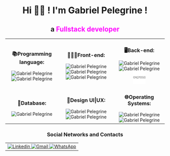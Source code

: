 <div align="center">
   <h1  align="center">Hi 👋🏼 ! I'm Gabriel Pelegrine ! </h1> 
  <h2  align="center">a <span style="color: magenta;">Fullstack developer</span></h2>
</div>
<table align="center">
  <tr>
    <td>
      <div align="center">
        <h3>📚Programming language:</h3>
         <img src="https://res.cloudinary.com/practicaldev/image/fetch/s--NB1H5S1P--/c_limit,f_auto,fl_progressive,q_80,w_192/https://dev-to-uploads.s3.amazonaws.com/uploads/badge/badge_image/140/Typescript_logo_2020.svg.png" alt="Gabriel Pelegrine" width="40" height="40"/>
         <img src="https://res.cloudinary.com/practicaldev/image/fetch/s--fC8GTFme--/c_limit,f_auto,fl_progressive,q_80,w_192/https://dev-to-uploads.s3.amazonaws.com/uploads/badge/badge_image/16/js-badge.png" alt="Gabriel Pelegrine" width="44" height="44"/>
      </div>
    </td>
    <td>
      <div align="center">
        <h3>👨🏻‍🎨Front-end:</h3>
        <img src="https://res.cloudinary.com/practicaldev/image/fetch/s--G5pvxBp3--/c_limit,f_auto,fl_progressive,q_80,w_192/https://dev-to-uploads.s3.amazonaws.com/uploads/badge/badge_image/89/next-js-badge.png" alt="Gabriel Pelegrine" width="40" height="40"/>
        <img src="https://res.cloudinary.com/practicaldev/image/fetch/s--TxWa49eH--/c_limit,f_auto,fl_progressive,q_80,w_192/https://dev-to-uploads.s3.amazonaws.com/uploads/badge/badge_image/26/react-sticker.png" alt="Gabriel Pelegrine" width="40" height="40"/>
        <img src="https://res.cloudinary.com/practicaldev/image/fetch/s--1doNXX_7--/c_limit,f_auto,fl_progressive,q_80,w_192/https://dev-to-uploads.s3.amazonaws.com/uploads/badge/badge_image/29/graphql-sticker.png" alt="Gabriel Pelegrine" width="40" height="40"/>
      </div>
    </td>
    <td>
      <div align="center">
      <h3>🖥️Back-end:</h3>
        <img src="https://i0.wp.com/chandanbhagat.com.np/wp-content/uploads/2021/05/1200px-Node.js_logo.svg_.png?resize=640%2C391" alt="Gabriel Pelegrine" height="40"/>
        <img src="https://upload.wikimedia.org/wikipedia/commons/thumb/a/a8/NestJS.svg/1200px-NestJS.svg.png" alt="Gabriel Pelegrine" width="40" height="40"/>
        <img src="https://raw.githubusercontent.com/devicons/devicon/master/icons/express/express-original-wordmark.svg" alt="express" width="40" height="40"/>
      </div>
    </td>
  </tr>
  <tr>
    <td>
      <div align="center">
        <h3>💾Database:</h3>
        <img src="https://upload.wikimedia.org/wikipedia/commons/thumb/2/29/Postgresql_elephant.svg/745px-Postgresql_elephant.svg.png" alt="Gabriel Pelegrine" width="40" height="40"/>
      </div>
    </td>
    <td>
      <div align="center">
      <h3>🎨Design UI|UX:</h3>
        <img src="https://upload.wikimedia.org/wikipedia/commons/thumb/3/33/Figma-logo.svg/1667px-Figma-logo.svg.png" alt="Gabriel Pelegrine"  height="40"/>
        <img src="https://logodownload.org/wp-content/uploads/2019/10/adobe-photoshop-logo-0.png" alt="Gabriel Pelegrine"  height="40"/>
      </div>
    </td>
    <td>
      <div align="center">
      <h3>🌐Operating Systems:</h3>
        <img src="https://openlitespeed.org/wp-content/uploads/2022/11/openlitespeed-icon.png" alt="Gabriel Pelegrine"  height="40"/>
        <img src="https://1000logos.net/wp-content/uploads/2017/03/LINUX-LOGO.png" alt="Gabriel Pelegrine" width="40" height="40"/>
      </div>
    </td>
  </tr>
</table>
<div align="center">
    <h3  align="center">Social Networks and Contacts</h3> 
    <table align="center">
      <tr>
        <td>
          <div>
            <a href="https://www.linkedin.com/in/gabriel-pelegrine-canal-056ba7223/">
                <img src="https://img.shields.io/badge/LinkedIn-0077B5?style=for-the-badge&logo=linkedin&logoColor=white" alt="Linkedin">
            </a>
            <a href="gp.pelegrine@gmail.com">
                <img src="https://img.shields.io/badge/Gmail-D14836?style=for-the-badge&logo=gmail&logoColor=white" alt="Gmail">
            </a>
            <a href="https://api.whatsapp.com/send/?phone=5511979521202&text=Ol%C3%A1%21+Aqui+%C3%A9+o+Gabriel+Pelegrine%2C+programador+fullstack.+Estou+dispon%C3%ADvel+para+conversar+sobre+seus+projetos+e+ideias+para+a+web.+Obrigado%21&type=phone_number&app_absent=0">
                <img src="https://img.shields.io/badge/WhatsApp-25D366?style=for-the-badge&logo=whatsapp&logoColor=white" alt="WhatsApp">
            </a>
        </div>
        </td>
      </tr>
    </table>
</div>
